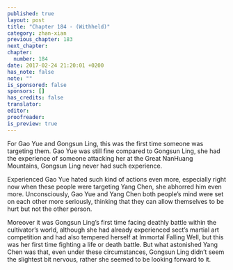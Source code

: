 ```yaml
---
published: true
layout: post
title: "Chapter 184 - (Withheld)"
category: zhan-xian
previous_chapter: 183
next_chapter:
chapter:
  number: 184
date: 2017-02-24 21:20:01 +0200
has_note: false
note: ""
is_sponsored: false
sponsors: []
has_credits: false
translator:
editor:
proofreader:
is_preview: true
---
```

For Gao Yue and Gongsun Ling, this was the first time someone was targeting them. Gao Yue was still fine compared to Gongsun Ling, she had the experience of someone attacking her at the Great NanHuang Mountains, Gongsun Ling never had such experience.

Experienced Gao Yue hated such kind of actions even more, especially right now when these people were targeting Yang Chen, she abhorred him even more. Unconsciously, Gao Yue and Yang Chen both people’s mind were set on each other more seriously, thinking that they can allow themselves to be hurt but not the other person.  

Moreover it was Gongsun Ling’s first time facing deathly battle within the cultivator’s world, although she had already experienced sect’s martial art competition and had also tempered herself at Immortal Falling Well, but this was her first time fighting a life or death battle. But what astonished Yang Chen was that, even under these circumstances, Gongsun Ling didn’t seem the slightest bit nervous, rather she seemed to be looking forward to it. 
